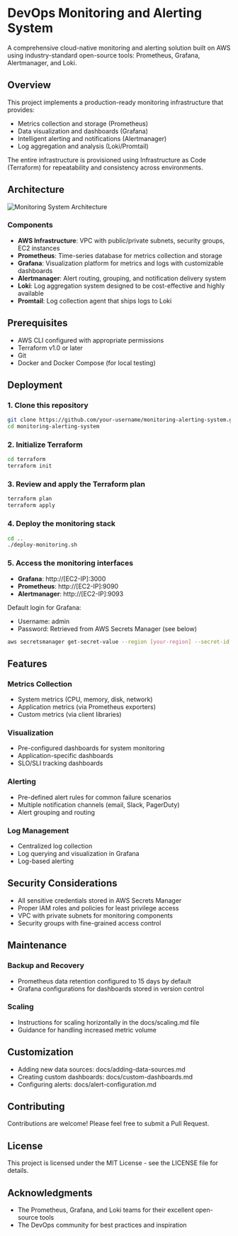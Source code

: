 # DevOps Monitoring and Alerting System

A comprehensive cloud-native monitoring and alerting solution built on AWS using industry-standard open-source tools: Prometheus, Grafana, Alertmanager, and Loki.

## Overview

This project implements a production-ready monitoring infrastructure that provides:

- Metrics collection and storage (Prometheus)
- Data visualization and dashboards (Grafana)
- Intelligent alerting and notifications (Alertmanager)
- Log aggregation and analysis (Loki/Promtail)

The entire infrastructure is provisioned using Infrastructure as Code (Terraform) for repeatability and consistency across environments.

## Architecture

![Monitoring System Architecture](docs/architecture.png)

### Components

- **AWS Infrastructure**: VPC with public/private subnets, security groups, EC2 instances
- **Prometheus**: Time-series database for metrics collection and storage
- **Grafana**: Visualization platform for metrics and logs with customizable dashboards
- **Alertmanager**: Alert routing, grouping, and notification delivery system
- **Loki**: Log aggregation system designed to be cost-effective and highly available
- **Promtail**: Log collection agent that ships logs to Loki

## Prerequisites

- AWS CLI configured with appropriate permissions
- Terraform v1.0 or later
- Git
- Docker and Docker Compose (for local testing)

## Deployment

### 1. Clone this repository

```bash
git clone https://github.com/your-username/monitoring-alerting-system.git
cd monitoring-alerting-system
```

### 2. Initialize Terraform

```bash
cd terraform
terraform init
```

### 3. Review and apply the Terraform plan

```bash
terraform plan
terraform apply
```

### 4. Deploy the monitoring stack

```bash
cd ..
./deploy-monitoring.sh
```

### 5. Access the monitoring interfaces

- **Grafana**: http://[EC2-IP]:3000
- **Prometheus**: http://[EC2-IP]:9090
- **Alertmanager**: http://[EC2-IP]:9093

Default login for Grafana:
- Username: admin
- Password: Retrieved from AWS Secrets Manager (see below)

```bash
aws secretsmanager get-secret-value --region [your-region] --secret-id monitoring/grafana/admin-password --query SecretString --output text | jq -r '.password'
```

## Features

### Metrics Collection

- System metrics (CPU, memory, disk, network)
- Application metrics (via Prometheus exporters)
- Custom metrics (via client libraries)

### Visualization

- Pre-configured dashboards for system monitoring
- Application-specific dashboards
- SLO/SLI tracking dashboards

### Alerting

- Pre-defined alert rules for common failure scenarios
- Multiple notification channels (email, Slack, PagerDuty)
- Alert grouping and routing

### Log Management

- Centralized log collection
- Log querying and visualization in Grafana
- Log-based alerting

## Security Considerations

- All sensitive credentials stored in AWS Secrets Manager
- Proper IAM roles and policies for least privilege access
- VPC with private subnets for monitoring components
- Security groups with fine-grained access control

## Maintenance

### Backup and Recovery

- Prometheus data retention configured to 15 days by default
- Grafana configurations for dashboards stored in version control

### Scaling

- Instructions for scaling horizontally in the docs/scaling.md file
- Guidance for handling increased metric volume

## Customization

- Adding new data sources: docs/adding-data-sources.md
- Creating custom dashboards: docs/custom-dashboards.md
- Configuring alerts: docs/alert-configuration.md

## Contributing

Contributions are welcome! Please feel free to submit a Pull Request.

## License

This project is licensed under the MIT License - see the LICENSE file for details.

## Acknowledgments

- The Prometheus, Grafana, and Loki teams for their excellent open-source tools
- The DevOps community for best practices and inspiration
